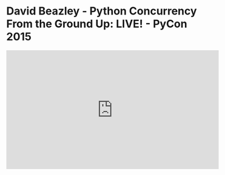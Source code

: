 # David Beazley - Python Concurrency From the Ground Up: LIVE! - PyCon 2015

<center>
<iframe width="560" height="315" src="https://www.youtube.com/embed/MCs5OvhV9S4" frameborder="0" allowfullscreen></iframe>
</center>
